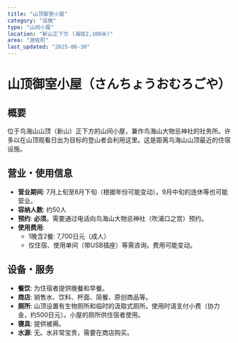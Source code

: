 ```yaml
---
title: "山顶御室小屋"
category: "设施"
type: "山间小屋"
location: "新山正下方 (海拔2,100米)"
area: "游佐町"
last_updated: "2025-06-30"
---
```


# 山顶御室小屋（さんちょうおむろごや）

## 概要
位于鸟海山山顶（新山）正下方的山间小屋，兼作鸟海山大物忌神社的社务所。许多以在山顶观看日出为目标的登山者会利用这里。这是距离鸟海山山顶最近的住宿设施。

## 营业・使用信息
- **营业期间**: 7月上旬至8月下旬（根据年份可能变动）。9月中旬的连休等也可能营业。
- **容纳人数**: 约50人
- **预约**: **必须**。需要通过电话向鸟海山大物忌神社（吹浦口之宫）预约。
- **使用费用**:
    - 1晚含2餐: 7,700日元（成人）
    - 仅住宿、使用单间（带USB插座）等需咨询。费用可能变动。

## 设备・服务
- **餐饮**: 为住宿者提供晚餐和早餐。
- **商店**: 销售水、饮料、杯面、简餐、原创商品等。
- **厕所**: 山顶设置有生物厕所和临时的汲取式厕所。使用时请支付小费（协力金，约500日元）。小屋的厕所供住宿者使用。
- **寝具**: 提供被褥。
- **水源**: 无。水非常宝贵，需要在商店购买。